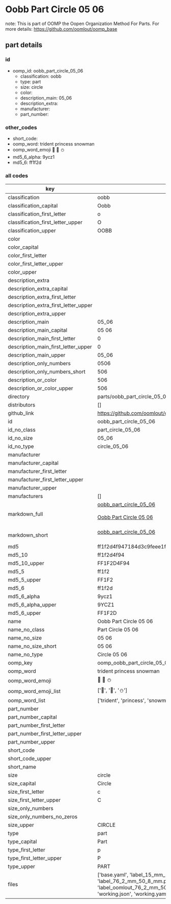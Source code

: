 # Oobb Part Circle 05 06  

note: This is part of OOMP the Oopen Organization Method For Parts. For more details: https://github.com/oomlout/oomp_base

##  part details





### id
* oomp_id: oobb_part_circle_05_06
  * classification: oobb
  * type: part
  * size: circle
  * color: 
  * description_main: 05_06
  * description_extra: 
  * manufacturer: 
  * part_number: 

### other_codes
* short_code: 
* oomp_word: trident princess snowman
* oomp_word_emoji :trident: :princess: :snowman:
* md5_6_alpha: 9ycz1
* md5_6: ff1f2d

### all codes 
| key | value |  
| --- | --- |  
| classification | oobb |  
| classification_capital | Oobb |  
| classification_first_letter | o |  
| classification_first_letter_upper | O |  
| classification_upper | OOBB |  
| color |  |  
| color_capital |  |  
| color_first_letter |  |  
| color_first_letter_upper |  |  
| color_upper |  |  
| description_extra |  |  
| description_extra_capital |  |  
| description_extra_first_letter |  |  
| description_extra_first_letter_upper |  |  
| description_extra_upper |  |  
| description_main | 05_06 |  
| description_main_capital | 05 06 |  
| description_main_first_letter | 0 |  
| description_main_first_letter_upper | 0 |  
| description_main_upper | 05_06 |  
| description_only_numbers | 0506 |  
| description_only_numbers_short | 506 |  
| description_or_color | 506 |  
| description_or_color_upper | 506 |  
| directory | parts/oobb_part_circle_05_06 |  
| distributors | [] |  
| github_link | https://github.com/oomlout/oomlout_oomp_part_src/tree/main/parts/oobb_part_circle_05_06/working |  
| id | oobb_part_circle_05_06 |  
| id_no_class | part_circle_05_06 |  
| id_no_size | 05_06 |  
| id_no_type | circle_05_06 |  
| manufacturer |  |  
| manufacturer_capital |  |  
| manufacturer_first_letter |  |  
| manufacturer_first_letter_upper |  |  
| manufacturer_upper |  |  
| manufacturers | [] |  
| markdown_full | [oobb_part_circle_05_06](https://github.com/oomlout/oomlout_oomp_part_src/tree/main/parts/oobb_part_circle_05_06/working)<br>[](https://github.com/oomlout/oomlout_oomp_part_src/tree/main/parts/oobb_part_circle_05_06/working)<br>[Oobb Part Circle 05 06](https://github.com/oomlout/oomlout_oomp_part_src/tree/main/parts/oobb_part_circle_05_06/working)<br><br> |  
| markdown_short | [oobb_part_circle_05_06](https://github.com/oomlout/oomlout_oomp_part_src/tree/main/parts/oobb_part_circle_05_06/working)<br><br> |  
| md5 | ff1f2d4f947184d3c9feee1fa5c872e1 |  
| md5_10 | ff1f2d4f94 |  
| md5_10_upper | FF1F2D4F94 |  
| md5_5 | ff1f2 |  
| md5_5_upper | FF1F2 |  
| md5_6 | ff1f2d |  
| md5_6_alpha | 9ycz1 |  
| md5_6_alpha_upper | 9YCZ1 |  
| md5_6_upper | FF1F2D |  
| name | Oobb Part Circle 05 06 |  
| name_no_class | Part Circle 05 06 |  
| name_no_size | 05 06 |  
| name_no_size_short | 05 06 |  
| name_no_type | Circle 05 06 |  
| oomp_key | oomp_oobb_part_circle_05_06 |  
| oomp_word | trident princess snowman |  
| oomp_word_emoji | :trident: :princess: :snowman: |  
| oomp_word_emoji_list | [':trident:', ':princess:', ':snowman:'] |  
| oomp_word_list | ['trident', 'princess', 'snowman'] |  
| part_number |  |  
| part_number_capital |  |  
| part_number_first_letter |  |  
| part_number_first_letter_upper |  |  
| part_number_upper |  |  
| short_code |  |  
| short_code_upper |  |  
| short_name |  |  
| size | circle |  
| size_capital | Circle |  
| size_first_letter | c |  
| size_first_letter_upper | C |  
| size_only_numbers |  |  
| size_only_numbers_no_zeros |  |  
| size_upper | CIRCLE |  
| type | part |  
| type_capital | Part |  
| type_first_letter | p |  
| type_first_letter_upper | P |  
| type_upper | PART |  
| files | ['base.yaml', 'label_15_mm_30_mm.pdf', 'label_15_mm_30_mm.svg', 'label_76_2_mm_50_8_mm.pdf', 'label_76_2_mm_50_8_mm.svg', 'label_oomlout_76_2_mm_50_8_mm.pdf', 'label_oomlout_76_2_mm_50_8_mm.svg', 'readme.md', 'working.json', 'working.yaml'] |  
